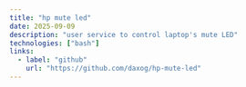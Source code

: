 ```yaml
---
title: "hp mute led"
date: 2025-09-09
description: "user service to control laptop's mute LED"
technologies: ["bash"]
links:
  - label: "github"
    url: "https://github.com/daxog/hp-mute-led"
---
```

